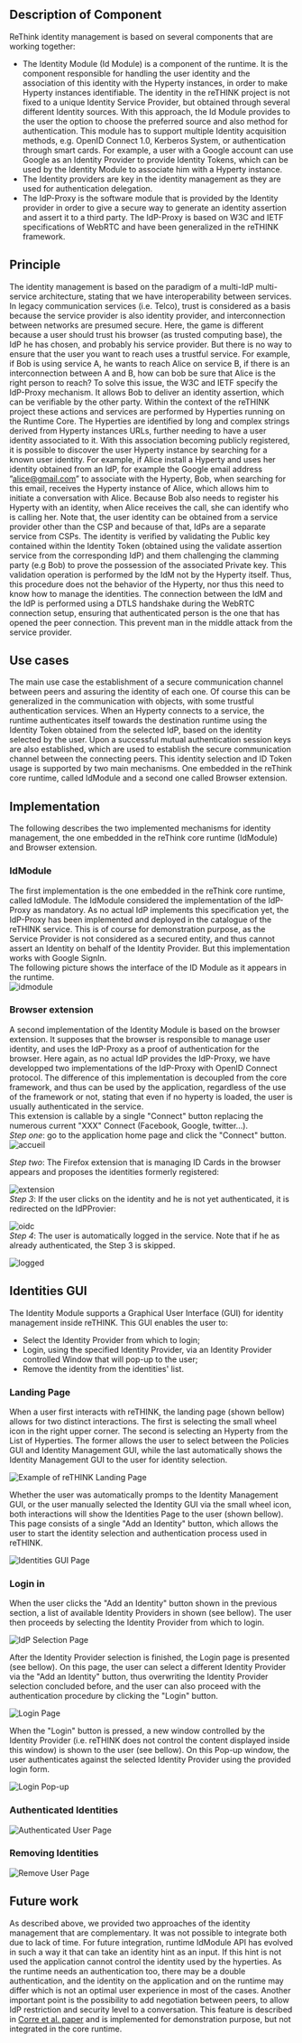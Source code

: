 ## Description of Component
ReThink identity management is based on several components that are working together:
* The Identity Module (Id Module) is a component of the runtime. It is the component responsible for handling the user identity and the association of this identity with the Hyperty instances, in order to make Hyperty instances identifiable. The identity in the reTHINK project is not fixed to a unique Identity Service Provider, but obtained through several different Identity sources. With this approach, the Id Module provides to the user the option to choose the preferred source and also method for authentication. This module has to support multiple Identity acquisition methods, e.g. OpenID Connect 1.0, Kerberos System, or authentication through smart cards. For example, a user with a Google account can use Google as an Identity Provider to provide Identity Tokens, which can be used by the Identity Module to associate him with a Hyperty instance.
* The Identity providers are key in the identity management as they are used for authentication delegation.
* The IdP-Proxy is the software module that is provided by the Identity provider in order to give a secure way to generate an identity assertion and assert it to a third party. The IdP-Proxy is based on W3C and IETF specifications of WebRTC and have been generalized in the reTHINK framework.

## Principle

The identity management is based on the paradigm of a multi-IdP multi-service architecture, stating that we have interoperability between services. In legacy communication services (i.e. Telco), trust is considered as a basis because the service provider is also identity provider, and interconnection between networks are presumed secure. Here, the game is different because a user should trust his browser (as trusted computing base), the IdP he has chosen, and probably his service provider. But there is no way to ensure that the user you want to reach uses a trustful service. For example, if Bob is using service A, he wants to reach Alice on service B, if there is an interconnection between A and B, how can bob be sure that Alice is the right person to reach? To solve this issue, the W3C and IETF specify the IdP-Proxy mechanism. It allows Bob to deliver an identity assertion, which can be verifiable by the other party. Within the context of the reTHINK project these actions and services are performed by Hyperties running on the Runtime Core. The Hyperties are identified by long and complex strings derived from Hyperty instances URLs, further needing to have a user identity associated to it. With this association becoming publicly registered, it is possible to discover the user Hyperty instance by searching for a known user identity. For example, if Alice install a Hyperty and uses her identity obtained from an IdP, for example the Google email address ”alice@gmail.com” to associate with the Hyperty, Bob, when searching for this email, receives the Hyperty instance of Alice, which allows him to initiate a conversation with Alice. Because Bob also needs to register his Hyperty with an identity, when Alice receives the call, she can identify who is calling her. Note that, the user identity can be obtained from a service provider other than the CSP and because of that, IdPs are a separate service from CSPs.
The identity is verified by validating the Public key contained within the Identity Token (obtained using the validate assertion service from the corresponding IdP) and them challenging the clamming party (e.g Bob) to prove the possession of the associated Private key. This validation operation is performed by the IdM not by the Hyperty itself. Thus, this procedure does not the behavior of the Hyperty, nor thus this need to know how to manage the identities.
The connection between the IdM and the IdP is performed using a DTLS handshake during the WebRTC connection setup, ensuring that authenticated person is the one that has opened the peer connection. This prevent man in the middle attack from the service provider.

## Use cases
The main use case the establishment of a secure communication channel between peers and assuring the identity of each one. Of course this can be generalized in the communication with objects, with some trustful authentication services. 
When an Hyperty connects to a service, the runtime authenticates itself towards the destination runtime using the Identity Token obtained from the selected IdP, based on the identity selected by the user. Upon a successful mutual authentication session keys are also established, which are used to establish the secure communication channel between the connecting peers. This identity selection and ID Token usage is supported by two main mechanisms. One embedded in the reThink core runtime, called IdModule and a second one called Browser extension.

## Implementation
The following describes the two implemented mechanisms for identity management, the one embedded in the reThink core runtime (IdModule) and Browser extension.

### IdModule
The first implementation is the one embedded in the reThink core runtime, called IdModule. The IdModule considered the implementation of the IdP-Proxy as mandatory. As no actual IdP implements this specification yet, the IdP-Proxy has been implemented and deployed in the catalogue of the reTHINK service. This is of course for demonstration purpose, as the Service Provider is not considered as a secured entity, and thus cannot assert an Identity on behalf of the Identity Provider. But this implementation works with Google SignIn.  
The following picture shows the interface of the ID Module as it appears in the runtime.  
![idmodule](https://user-images.githubusercontent.com/10738516/27957576-505abd36-631f-11e7-8a05-1512b83c0a09.png)  

### Browser extension
A second implementation of the Identity Module is based on the browser extension. It supposes that the browser is responsible to manage user identity, and uses the IdP-Proxy as a proof of authentication for the browser. Here again, as no actual IdP provides the IdP-Proxy, we have developped two implementations of the IdP-Proxy with OpenID Connect protocol. The difference of this implementation is decoupled from the core framework, and thus can be used by the application, regardless of the use of the framework or not, stating that even if no hyperty is loaded, the user is usually authenticated in the service.  
This extension is callable by a single "Connect" button replacing the numerous current "XXX" Connect (Facebook, Google, twitter...).  
*Step one*: go to the application home page and click the "Connect" button.  
![accueil](https://user-images.githubusercontent.com/10738516/27957881-a8234fbe-6320-11e7-809e-7d87824b02d9.png)  

*Step two*:
The Firefox extension that is managing ID Cards in the browser appears and proposes the identities formerly registered:  

![extension](https://user-images.githubusercontent.com/10738516/27957661-b7b19a2c-631f-11e7-8de4-3c6c691f7196.png)  
*Step 3*: If the user clicks on the identity and he is not yet authenticated, it is redirected on the IdPProvier:  

![oidc](https://user-images.githubusercontent.com/10738516/27958440-50d7e12c-6323-11e7-89f8-c2debaf7c6a2.png)  
*Step 4*: The user is automatically logged in the service. Note that if he as already authenticated, the Step 3 is skipped.  

![logged](https://user-images.githubusercontent.com/10738516/27958332-d76ac034-6322-11e7-99ad-753106fc66ba.png)  

## Identities GUI

The Identity Module supports a Graphical User Interface (GUI) for identity management inside reTHINK. This GUI enables the user to:
* Select the Identity Provider from which to login;
* Login, using the specified Identity Provider, via an Identity Provider controlled Window that will pop-up to the user;
* Remove the identity from the identities' list.

### Landing Page

When a user first interacts with reTHINK, the landing page (shown bellow) allows for two distinct interactions. The first is selecting the small wheel icon in the right upper corner. The second is selecting an Hyperty from the List of Hyperties. The former allows the user to select between the Policies GUI and Identity Management GUI, while the last automatically shows the Identity Management GUI to the user for identity selection.

![Example of reTHINK Landing Page](./gui-images/1-guilanding.png)

Whether the user was automatically promps to the Identity Management GUI, or the user manually selected the Identity GUI via the small wheel icon, both interactions will show the Identities Page to the user (shown bellow). This page consists of a single "Add an Identity" button, which allows the user to start the identity selection and authentication process used in reTHINK.

![Identities GUI Page](./gui-images/2-idgui.png)

### Login in

When the user clicks the "Add an Identity" button shown in the previous section, a list of available Identity Providers in shown (see bellow). The user then proceeds by selecting the Identity Provider from which to login.

![IdP Selection Page](./gui-images/3-idpgui.png)

After the Identity Provider selection is finished, the Login page is presented (see bellow). On this page, the user can select a different Identity Provider via the "Add an Identity" button, thus overwriting the Identity Provider selection concluded before, and the user can also proceed with the authentication procedure by clicking the "Login" button.

![Login Page](./gui-images/4-logingui.png)

When the "Login" button is pressed, a new window controlled by the Identity Provider (i.e. reTHINK does not control the content displayed inside this window) is shown to the user (see bellow). On this Pop-up window, the user authenticates against the selected Identity Provider using the provided login form.

![Login Pop-up](./gui-images/5-popup.png)

### Authenticated Identities

![Authenticated User Page](./gui-images/6-authenticated.png)

### Removing Identities

![Remove User Page](./gui-images/7-removegui.png)

## Future work
As described above, we provided two approaches of the identity management that are complementary.
It was not possible to integrate both due to lack of time.
For future integration, runtime IdModule API has evolved in such a way it that can take an identity hint as an input. If this hint is not used the application cannot control the identity used by the hyperties.
As the runtime needs an authentication too, there may be a double authentication, and the identity on the application and on the runtime may differ which is not an optimal user experience in most of the cases.
Another important point is the possibility to add negotiation between peers, to allow IdP restriction and security level to a conversation. This feature is described in [Corre et al. paper](https://link.springer.com/chapter/10.1007%2F978-3-319-60131-1_27) and is implemented for demonstration purpose, but not integrated in the core runtime.
